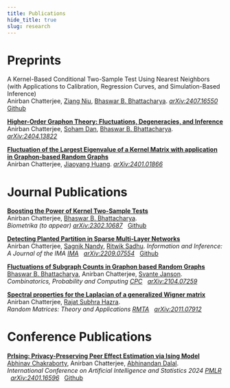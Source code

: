```yaml
---
title: Publications
hide_title: true
slug: research
---
```



# Preprints

A Kernel-Based Conditional Two-Sample Test Using Nearest Neighbors (with Applications to Calibration, Regression Curves, and Simulation-Based Inference)     
Anirban Chatterjee, [Ziang Niu](https://ziangniu6.github.io/), [Bhaswar B. Bhattacharya](http://www-stat.wharton.upenn.edu/~bhaswar/index.html).
<sm>
[<i class="ai ai-arxiv ai"></i> *arXiv:2407.16550*](https://arxiv.org/abs/2407.16550) &nbsp;
[<i class="fab fa-github"></i> Github](https://github.com/anirbanc96/ECMMD-CondTwoSamp)
</sm>

[**Higher-Order Graphon Theory: Fluctuations, Degeneracies, and Inference**](https://arxiv.org/abs/2404.13822)     
Anirban Chatterjee, [Soham Dan](https://sdan2.github.io/), [Bhaswar B. Bhattacharya](http://www-stat.wharton.upenn.edu/~bhaswar/index.html).
<sm>
[<i class="ai ai-arxiv ai"></i> *arXiv:2404.13822*](https://arxiv.org/abs/2404.13822) 
</sm>

[**Fluctuation of the Largest Eigenvalue of a Kernel Matrix with application in Graphon-based Random Graphs**](https://arxiv.org/abs/2401.01866)     
Anirban Chatterjee, [Jiaoyang Huang](https://jiaoyang.github.io/).
<sm>
[<i class="ai ai-arxiv ai"></i> *arXiv:2401.01866*](https://arxiv.org/abs/2401.01866) 
</sm>

# Journal Publications

[**Boosting the Power of Kernel Two-Sample Tests**](https://arxiv.org/abs/2302.10687)     
Anirban Chatterjee, [Bhaswar B. Bhattacharya](http://www-stat.wharton.upenn.edu/~bhaswar/index.html).     
<sm>
*Biometrika (to appear)*
</sm>
<sm>
[<i class="ai ai-arxiv ai"></i> *arXiv:2302.10687*](https://arxiv.org/abs/2302.10687) &nbsp;
[<i class="fab fa-github"></i> Github](https://github.com/anirbanc96/MMMD-boost-kernel-two-sample)
</sm>


[**Detecting Planted Partition in Sparse Multi-Layer Networks**](https://academic.oup.com/imaiai/article/13/3/iaae019/7726402)     
Anirban Chatterjee, [Sagnik Nandy](https://sagnik-nandy.github.io/), [Ritwik Sadhu](https://scholar.google.co.in/citations?user=6TI7KmgAAAAJ&hl=en).
<sm>
*Information and Inference: A Journal of the IMA*
</sm>
<sm>
[<i class="fa-solid fa-book"></i> *IMA*](https://academic.oup.com/imaiai/article/13/3/iaae019/7726402) &nbsp;
[<i class="ai ai-arxiv ai"></i> *arXiv:2209.07554*](https://arxiv.org/abs/2209.07554)  &nbsp;
[<i class="fab fa-github"></i> Github](https://github.com/anirbanc96/Sparse-MCSBM)
</sm>


[**Fluctuations of Subgraph Counts in Graphon based Random Graphs**](https://doi.org/10.1017/S0963548322000335)     
[Bhaswar B. Bhattacharya](http://www-stat.wharton.upenn.edu/~bhaswar/index.html), Anirban Chatterjee, [Svante Janson](https://www.katalog.uu.se/profile/?id=XX2949).         
<sm>
*Combinatorics, Probability and Computing*
</sm>
<sm>
[<i class="fa-solid fa-book"></i> *CPC*](https://doi.org/10.1017/S0963548322000335) &nbsp;
[<i class="ai ai-arxiv ai"></i> *arXiv:2104.07259*](https://arxiv.org/abs/2104.07259)
</sm>

[**Spectral properties for the Laplacian of a generalized Wigner matrix**](https://doi.org/10.1142/S2010326322500265)     
Anirban Chatterjee, [Rajat Subhra Hazra](https://sites.google.com/site/rshazra/).         
<sm>
*Random Matrices: Theory and Applications*
</sm>
<sm>
[<i class="fa-solid fa-book"></i> *RMTA*](https://doi.org/10.1142/S2010326322500265) &nbsp;
[<i class="ai ai-arxiv ai"></i> *arXiv:2011.07912*](https://arxiv.org/abs/2011.07912)
</sm>

# Conference Publications
 
 [**PrIsing: Privacy-Preserving Peer Effect Estimation via Ising Model**](https://proceedings.mlr.press/v238/chakraborty24a.html)
 <br>
 [Abhinav Chakraborty](https://statistics.wharton.upenn.edu/profile/abch/), Anirban Chatterjee, [Abhinandan Dalal](https://statistics.wharton.upenn.edu/profile/abdalal/).         
<sm>
*International Conference on Artificial Intelligence and Statistics 2024*
</sm>
<sm>
[<i class="fa-solid fa-book"></i> *PMLR*](https://proceedings.mlr.press/v238/chakraborty24a.html) &nbsp;
[<i class="ai ai-arxiv ai"></i> *arXiv:2401.16596*](https://arxiv.org/abs/2401.16596) &nbsp;
[<i class="fab fa-github"></i> Github](https://github.com/anirbanc96/PrIsing)

</sm>
 
<!-- Add a style tag with CSS to control the layout -->
<style>
  .content-container {
    display: flex;
    align-items: flex-start;
  }
  .text-container {
    flex-grow: 1;
  }

  .side-image {
    margin-top: 5px;
    margin-left: 30px; /* Adjust the space between the image and the text */
    max-width: 40%; /* Adjust the width of the image */
    border-radius: 2%; /* Make the image circular */
    overflow: hidden; /* Hide anything outside of the circle */
  }

  /* Responsive design for smaller screens */
  @media (max-width: 768px) {
    .side-image {
      max-width: 100%;
      margin-left: 0;
      margin-bottom: 20px;
    }

    .content-container {
      flex-direction: column;
    }
  }
</style>
